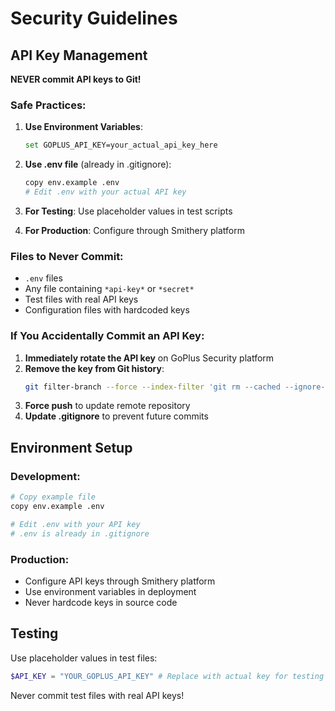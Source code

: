 # Security Guidelines

## API Key Management

**NEVER commit API keys to Git!**

### Safe Practices:

1. **Use Environment Variables**:
   ```bash
   set GOPLUS_API_KEY=your_actual_api_key_here
   ```

2. **Use .env file** (already in .gitignore):
   ```bash
   copy env.example .env
   # Edit .env with your actual API key
   ```

3. **For Testing**: Use placeholder values in test scripts
4. **For Production**: Configure through Smithery platform

### Files to Never Commit:

- `.env` files
- Any file containing `*api-key*` or `*secret*`
- Test files with real API keys
- Configuration files with hardcoded keys

### If You Accidentally Commit an API Key:

1. **Immediately rotate the API key** on GoPlus Security platform
2. **Remove the key from Git history**:
   ```bash
   git filter-branch --force --index-filter 'git rm --cached --ignore-unmatch path/to/file' --prune-empty --tag-name-filter cat -- --all
   ```
3. **Force push** to update remote repository
4. **Update .gitignore** to prevent future commits

## Environment Setup

### Development:
```bash
# Copy example file
copy env.example .env

# Edit .env with your API key
# .env is already in .gitignore
```

### Production:
- Configure API keys through Smithery platform
- Use environment variables in deployment
- Never hardcode keys in source code

## Testing

Use placeholder values in test files:
```powershell
$API_KEY = "YOUR_GOPLUS_API_KEY" # Replace with actual key for testing
```

Never commit test files with real API keys!
